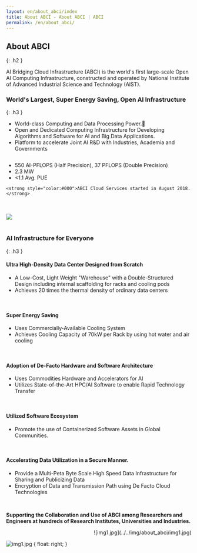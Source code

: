 ```yaml
---
layout: en/about_abci/index
title: About ABCI - About ABCI | ABCI
permalink: /en/about_abci/
---
```



## About ABCI
{: .h2 }

<div class="lead_text">AI Bridging Cloud Infrastructure (ABCI) is the world's first large-scale Open AI Computing Infrastructure, constructed and operated by National Institute of Advanced Industrial Science and Technology (AIST).</div>


### World's Largest, Super Energy Saving, Open AI Infrastructure
{: .h3 }

<div class="c">
<ul class="dot_ul">
    <li class="dot">World-class Computing and Data Processing Power.</li>
    <li class="dot">Open and Dedicated Computing Infrastructure for Developing Algorithms and Software for AI and Big Data Applications.</li>
    <li class="dot">Platform to accelerate Joint AI R&D with Industries, Academia and Governments</li>
</ul>
</div>
<div class="column">
    <ul class="square_ul">
        <li class="square">550 AI-PFLOPS (Half Precision), 37 PFLOPS (Double Precision)</li>
        <li class="square">2.3 MW</li>
        <li class="square">&lt;1.1 Avg. PUE</li>
    </ul>
   
    <strong style="color:#000">ABCI Cloud Services started in August 2018.</strong>
</div>
 <br /><br />
<img src="../../img/about_abci/map.png" /> <br /><br />


### AI Infrastructure for Everyone
{: .h3 }

<div class="c">
<h4 class="h4">Ultra High-Density Data Center Designed from Scratch</h4>
<ul class="dot_ul">
    <li class="dot">A Low-Cost, Light Weight "Warehouse" with a Double-Structured Design including internal scaffolding for racks and cooling pods</li>
    <li class="dot">Achieves 20 times the thermal density of ordinary data centers</li>
</ul>
<br />

<h4 class="h4">Super Energy Saving</h4>
<ul class="dot_ul">
    <li class="dot">Uses Commercially-Available Cooling System</li>
    <li class="dot">Achieves Cooling Capacity of 70kW per Rack by using hot water and air cooling</li>
</ul>
<br />
<h4 class="h4">Adoption of De-Facto Hardware and Software Architecture</h4>
<ul class="dot_ul">
    <li class="dot">Uses Commodities Hardware and Accelerators for AI</li>
    <li class="dot">Utilizes State-of-the-Art HPC/AI Software to enable Rapid Technology Transfer</li>
</ul>
<br />

<h4 class="h4">Utilized Software Ecosystem</h4>
<ul class="dot_ul">
    <li class="dot">Promote the use of Containerized Software Assets in Global Communities.</li>
</ul>
<br />

<h4 class="h4">Accelerating Data Utilization in a Secure Manner.</h4>
<ul class="dot_ul">
    <li class="dot">Provide a Multi-Peta Byte Scale High Speed Data Infrastructure for Sharing and Publicizing Data</li>
    <li class="dot">Encryption of Data and Transmission Path using De Facto Cloud Technologies</li>
</ul>
<br />

<strong>Supporting the Collaboration and Use of ABCI among Researchers and Engineers at hundreds of Research Institutes, Universities and Industries.</strong>
</div>
<div align="right">
![img1.jpg](../../img/about_abci/img1.jpg)
</div>
<!-- <img src="../../img/about_abci/img1.jpg"> -->

![img1.jpg](../../img/about_abci/img1.jpg) { float: right; }

